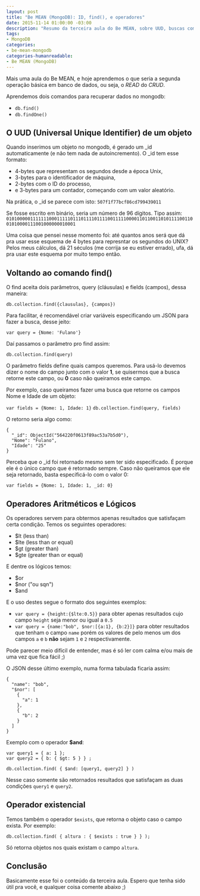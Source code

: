 ```yaml
---
layout: post
title: "Be MEAN (MongoDB): ID, find(), e operadores"
date: 2015-11-14 01:00:00 -03:00
description: "Resumo da terceira aula do Be MEAN, sobre UUD, buscas com o find() e operadores"
tags:
- MongoDB
categories:
- be-mean-mongodb
categories-humanreadable:
- Be MEAN (MongoDB)
---
```


Mais uma aula do Be MEAN, e hoje aprendemos o que seria a segunda operação básica em banco de dados, ou seja, o *READ* do *CRUD*.

Aprendemos dois comandos para recuperar dados no mongodb:

- `db.find()`
- `db.findOne()`

## O UUD (Universal Unique Identifier) de um objeto

Quando inserimos um objeto no mongodb, é gerado um \_id automaticamente (e não tem nada de autoincremento). O \_id tem esse formato:

- 4-bytes que representam os segundos desde a época Unix,
- 3-bytes para o identificador de máquina,
- 2-bytes com o ID do processo,
- e 3-bytes para um contador, começando com um valor aleatório.

Na prática, o \_id se parece com isto: `507f1f77bcf86cd799439011`

Se fosse escrito em binário, seria um número de 96 dígitos. Tipo assim: `010100000111111100011111011101111011110011111000011011001101011110011001010000111001000000010001`

Uma coisa que pensei nesse momento foi: até quantos anos será que dá pra usar esse esquema de 4 bytes para represntar os segundos do UNIX? Pelos meus cálculos, dá 21 séculos (me corrija se eu estiver errado), ufa, dá pra usar este esquema por muito tempo então.

## Voltando ao comando find()

O find aceita dois parâmetros, query (cláusulas) e fields (campos), dessa maneira:

`db.collection.find({clausulas}, {campos})`

Para facilitar, é recomendável criar variáveis especificando um JSON para fazer a busca, desse jeito:

`var query = {Nome: 'Fulano'}`

Daí passamos o parâmetro pro find assim:

`db.collection.find(query)`

O parâmetro fields define quais campos queremos. Para usá-lo devemos dizer o nome do campo junto com o valor **1**, se quisermos que a busca retorne este campo, ou **0** caso não queiramos este campo.

Por exemplo, caso queiramos fazer uma busca que retorne os campos Nome e Idade de um objeto:

`var fields = {Nome: 1, Idade: 1}`
`db.collection.find(query, fields)`

O retorno seria algo como:

~~~
{
  "_id": ObjectId("564220f0613f89ac53a7b5d0"),
  "Nome": "Fulano",
  "Idade": "25"
}
~~~

Perceba que o \_id foi retornado mesmo sem ter sido especificado. É porque ele é o único campo que é retornado sempre. Caso não queiramos que ele seja retornado, basta especificá-lo com o valor 0:

`var fields = {Nome: 1, Idade: 1, _id: 0}`

## Operadores Aritméticos e Lógicos

Os operadores servem para obtermos apenas resultados que satisfaçam certa condição. Temos os seguintes operadores:

- $lt (less than)
- $lte (less than or equal)
- $gt (greater than)
- $gte (greater than or equal)

E dentre os lógicos temos:

- $or
- $nor ("ou sqn")
- $and

E o uso destes segue o formato dos seguintes exemplos:

- `var query = {height:{$lte:0.5}}` para obter apenas resultados cujo campo `height` seja menor ou igual a `0.5`
- `var query = {name:"bob", $nor:[{a:1}, {b:2}]}` para obter resultados que tenham o campo `name` porém os valores de pelo menos um dos campos `a` e `b` **não** sejam `1` e `2` respectivamente.

Pode parecer meio difícil de entender, mas é só ler com calma e/ou mais de uma vez que fica fácil ;)

O JSON desse último exemplo, numa forma tabulada ficaria assim:

~~~
{
  "name": "bob",
  "$nor": [
    {
      "a": 1
    },
    {
      "b": 2
    }
  ]
}
~~~

Exemplo com o operador **$and**:

~~~
var query1 = { a: 1 };
var query2 = { b: { $gt: 5 } } ;

db.collection.find( { $and: [query1, query2] } )
~~~

Nesse caso somente são retornados resultados que satisfaçam as duas condições `query1` e `query2`.

## Operador existencial

Temos também o operador `$exists`, que retorna o objeto caso o campo exista. Por exemplo:

`db.collection.find( { altura : { $exists : true } } );
`

Só retorna objetos nos quais existam o campo `altura`.

## Conclusão

Basicamente esse foi o conteúdo da terceira aula. Espero que tenha sido útil pra você, e qualquer coisa comente abaixo ;)
